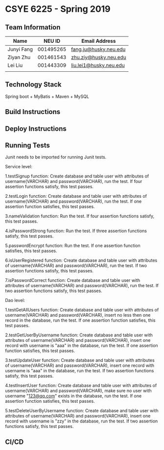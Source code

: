 # CSYE 6225 - Spring 2019

## Team Information

| Name | NEU ID | Email Address |
| --- | --- | --- |
| Junyi Fang | 001495265 | fang.ju@husky.neu.edu  |
|  Ziyan Zhu | 001461543 | zhu.ziy@husky.neu.edu  |
|   Lei Liu  | 001443309 | liu.lei1@husky.neu.edu |
| | | |

## Technology Stack
Spring boot + MyBatis + Maven + MySQL

## Build Instructions


## Deploy Instructions


## Running Tests
Junit needs to be imported for running Junit tests.

Service level:

1.testSignup function:
Create database and table user with attributes of username(VARCHAR) and password(VARCHAR), run the test. If four assertion functions satisfy, this test passes.

2.testLogin function:
Create database and table user with attributes of username(VARCHAR) and password(VARCHAR), run the test. If one assertion function satisfies, this test passes.

3.nameValidation function:
Run the test. If four assertion functions satisfy, this test passes.

4.isPasswordStrong function:
Run the test. If three assertion functions satisfy, this test passes.

5.passwordEncrypt function:
Run the test. If one assertion function satisfies, this test passes.

6.isUserRegistered function:
Create database and table user with attributes of username(VARCHAR) and password(VARCHAR), run the test. If two assertion functions satisfy, this test passes.

7.isPasswordCorrect function:
Create database and table user with attributes of username(VARCHAR) and password(VARCHAR), run the test. If two assertion functions satisfy, this test passes.

Dao level:

1.testGetAllUsers function:
Create database and table user with attributes of username(VARCHAR) and password(VARCHAR), insert no less then one record in the database, run the test. If one assertion function satisfies, this test passes.

2.testGetUserByUsername function:
Create database and table user with attributes of username(VARCHAR) and password(VARCHAR), insert one record with username is "aaa" in the database, run the test. If one assertion function satisfies, this test passes.

3.testUpdateUser function:
Create database and table user with attributes of username(VARCHAR) and password(VARCHAR), insert one record with username is "aaa" in the database, run the test. If two assertion functions satisfy, this test passes.

4.testInsertUser function:
Create database and table user with attributes of username(VARCHAR) and password(VARCHAR), make sure no user with username "123@qq.com" exists in the database, run the test. If one assertion function satisfies, this test passes.

5.testDeleteUserByUsername function:
Create database and table user with attributes of username(VARCHAR) and password(VARCHAR), insert one record with username is "zzy" in the database, run the test. If two assertion functions satisfy, this test passes.

## CI/CD


